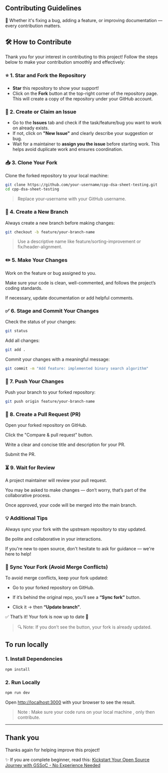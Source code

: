 ## Contributing Guidelines 
🎉 Whether it's fixing a bug, adding a feature, or improving documentation — every contribution matters.


## 🛠️ How to Contribute

Thank you for your interest in contributing to this project! Follow the steps below to make your contribution smoothly and effectively:


### ⭐ 1. Star and Fork the Repository

- **Star** this repository to show your support!  
- Click on the **Fork** button at the top-right corner of the repository page. This will create a copy of the repository under your GitHub account.


### 🐛 2. Create or Claim an Issue

- Go to the **Issues** tab and check if the task/feature/bug you want to work on already exists.
- If not, click on **"New Issue"** and clearly describe your suggestion or bug.
- Wait for a maintainer to **assign you the issue** before starting work. This helps avoid duplicate work and ensures coordination.



### 📥 3. Clone Your Fork

Clone the forked repository to your local machine:

```bash
git clone https://github.com/your-username/cpp-dsa-sheet-testing.git
cd cpp-dsa-sheet-testing
```

> Replace your-username with your GitHub username.

### 🌱 4. Create a New Branch

Always create a new branch before making changes:
```bash
git checkout -b feature/your-branch-name
```

> Use a descriptive name like feature/sorting-improvement or fix/header-alignment.

### ✏️ 5. Make Your Changes

Work on the feature or bug assigned to you.

Make sure your code is clean, well-commented, and follows the project’s coding standards.

If necessary, update documentation or add helpful comments.

### ✅ 6. Stage and Commit Your Changes

Check the status of your changes:

```bash
git status
```

Add all changes:

```bash
git add .
```

Commit your changes with a meaningful message:

```bash
git commit -m "Add feature: implemented binary search algorithm"
```

### 🚀 7. Push Your Changes

Push your branch to your forked repository:

```bash
git push origin feature/your-branch-name
```
### 🔁 8. Create a Pull Request (PR)

Open your forked repository on GitHub.

Click the "Compare & pull request" button.

Write a clear and concise title and description for your PR.

Submit the PR.

### ⏳ 9. Wait for Review
A project maintainer will review your pull request.

You may be asked to make changes — don’t worry, that’s part of the collaborative process.

Once approved, your code will be merged into the main branch.

### 💡 Additional Tips
Always sync your fork with the upstream repository to stay updated.

Be polite and collaborative in your interactions.

If you're new to open source, don't hesitate to ask for guidance — we're here to help!


### 🔄 Sync Your Fork (Avoid Merge Conflicts)

To avoid merge conflicts, keep your fork updated:

- Go to your forked repository on GitHub.
- If it’s behind the original repo, you’ll see a **“Sync fork”** button.

- Click it → then **“Update branch”**.

✅ That’s it! Your fork is now up to date 🎉

> 🔍 Note: If you don’t see the button, your fork is already updated.


## To run locally

### 1. Install Dependencies
```bash
npm install
```

### 2. Run Locally
```bash
npm run dev
```

Open [http://localhost:3000](http://localhost:3000) with your browser to see the result.
> Note : Make sure your code runs on your local machine , only then contribute. 

---
## Thank you
Thanks again for helping improve this project!

✨ If you are complete beginner, read this: [Kickstart Your Open Source Journey with GSSoC - No Experience Needed](https://medium.com/@saumyayadav213/kickstart-your-open-source-journey-with-gssoc-no-experience-needed-39f5934418a0)